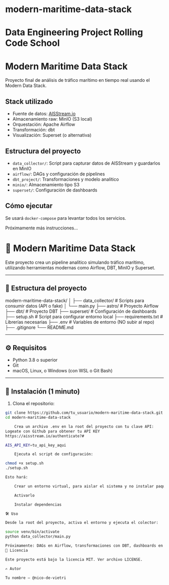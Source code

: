 # modern-maritime-data-stack
# Data Engineering Project Rolling Code School

#  Modern Maritime Data Stack

Proyecto final de análisis de tráfico marítimo en tiempo real usando el Modern Data Stack.

##  Stack utilizado

- Fuente de datos: [AISStream.io](https://aisstream.io)
- Almacenamiento raw: MinIO (S3 local)
- Orquestación: Apache Airflow
- Transformación: dbt
- Visualización: Superset (o alternativa)

##  Estructura del proyecto

- `data_collector/`: Script para capturar datos de AISStream y guardarlos en MinIO
- `airflow/`: DAGs y configuración de pipelines
- `dbt_project/`: Transformaciones y modelo analítico
- `minio/`: Almacenamiento tipo S3
- `superset/`: Configuración de dashboards

##  Cómo ejecutar

Se usará `docker-compose` para levantar todos los servicios.

Próximamente más instrucciones...


# 🌊 Modern Maritime Data Stack

Este proyecto crea un pipeline analítico simulando tráfico marítimo, utilizando herramientas modernas como Airflow, DBT, MinIO y Superset.

---

## 📁 Estructura del proyecto

modern-maritime-data-stack/
│
├── data_collector/ # Scripts para consumir datos (API o fake)
│ └── main.py
├── astro/ # Proyecto Airflow
├── dbt/ # Proyecto DBT
├── superset/ # Configuración de dashboards
├── setup.sh # Script para configurar entorno local
├── requirements.txt # Librerías necesarias
├── .env # Variables de entorno (NO subir al repo)
├── .gitignore
└── README.md


---

## ⚙️ Requisitos

- Python 3.8 o superior
- Git
- macOS, Linux, o Windows (con WSL o Git Bash)

---

## 🚀 Instalación (1 minuto)

1. Clona el repositorio:

```bash
git clone https://github.com/tu_usuario/modern-maritime-data-stack.git
cd modern-maritime-data-stack

    Crea un archivo .env en la root del proyecto con tu clave API:
Logeate con Github para obtener tu API KEY
https://aisstream.io/authenticate?#

AIS_API_KEY=tu_api_key_aqui

    Ejecuta el script de configuración:

chmod +x setup.sh
./setup.sh

Esto hará:

    Crear un entorno virtual, para aislar el sistema y no instalar paquetes en el sistema global de Python, poder replicarlo en otra maquina (portabilidad) y buenas prácticas

    Activarlo

    Instalar dependencias

🛠️ Uso

Desde la root del proyecto, activa el entorno y ejecuta el colector:

source venv/bin/activate
python data_collector/main.py

Próximamente: DAGs en Airflow, transformaciones con DBT, dashboards en Superset.
🧾 Licencia

Este proyecto está bajo la licencia MIT. Ver archivo LICENSE.

✍️ Autor

Tu nombre — @nico-de-vietri
